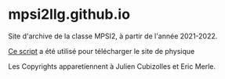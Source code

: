 # mpsi2llg.github.io
Site d'archive de la classe MPSI2, à partir de l'année 2021-2022.

[Ce script](https://github.com/hashblen/CubiScraper) a été utilisé pour télécharger le site de physique

Les Copyrights apparetiennent à Julien Cubizolles et Eric Merle.
